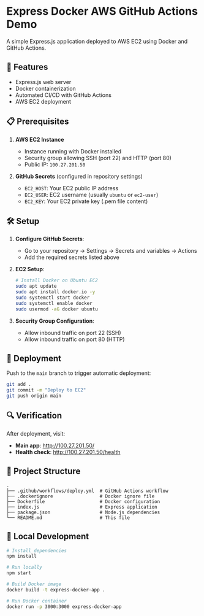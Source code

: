 # Express Docker AWS GitHub Actions Demo

A simple Express.js application deployed to AWS EC2 using Docker and GitHub Actions.

## 🚀 Features

- Express.js web server
- Docker containerization
- Automated CI/CD with GitHub Actions
- AWS EC2 deployment

## 📋 Prerequisites

1. **AWS EC2 Instance**
   - Instance running with Docker installed
   - Security group allowing SSH (port 22) and HTTP (port 80)
   - Public IP: `100.27.201.50`

2. **GitHub Secrets** (configured in repository settings)
   - `EC2_HOST`: Your EC2 public IP address
   - `EC2_USER`: EC2 username (usually `ubuntu` or `ec2-user`)
   - `EC2_KEY`: Your EC2 private key (.pem file content)

## 🛠️ Setup

1. **Configure GitHub Secrets**:
   - Go to your repository → Settings → Secrets and variables → Actions
   - Add the required secrets listed above

2. **EC2 Setup**:
   ```bash
   # Install Docker on Ubuntu EC2
   sudo apt update
   sudo apt install docker.io -y
   sudo systemctl start docker
   sudo systemctl enable docker
   sudo usermod -aG docker ubuntu
   ```

3. **Security Group Configuration**:
   - Allow inbound traffic on port 22 (SSH)
   - Allow inbound traffic on port 80 (HTTP)

## 🚀 Deployment

Push to the `main` branch to trigger automatic deployment:

```bash
git add .
git commit -m "Deploy to EC2"
git push origin main
```

## 🔍 Verification

After deployment, visit:
- **Main app**: http://100.27.201.50/
- **Health check**: http://100.27.201.50/health

## 📁 Project Structure

```
.
├── .github/workflows/deploy.yml  # GitHub Actions workflow
├── .dockerignore                 # Docker ignore file
├── Dockerfile                    # Docker configuration
├── index.js                      # Express application
├── package.json                  # Node.js dependencies
└── README.md                     # This file
```

## 🔧 Local Development

```bash
# Install dependencies
npm install

# Run locally
npm start

# Build Docker image
docker build -t express-docker-app .

# Run Docker container
docker run -p 3000:3000 express-docker-app
```
